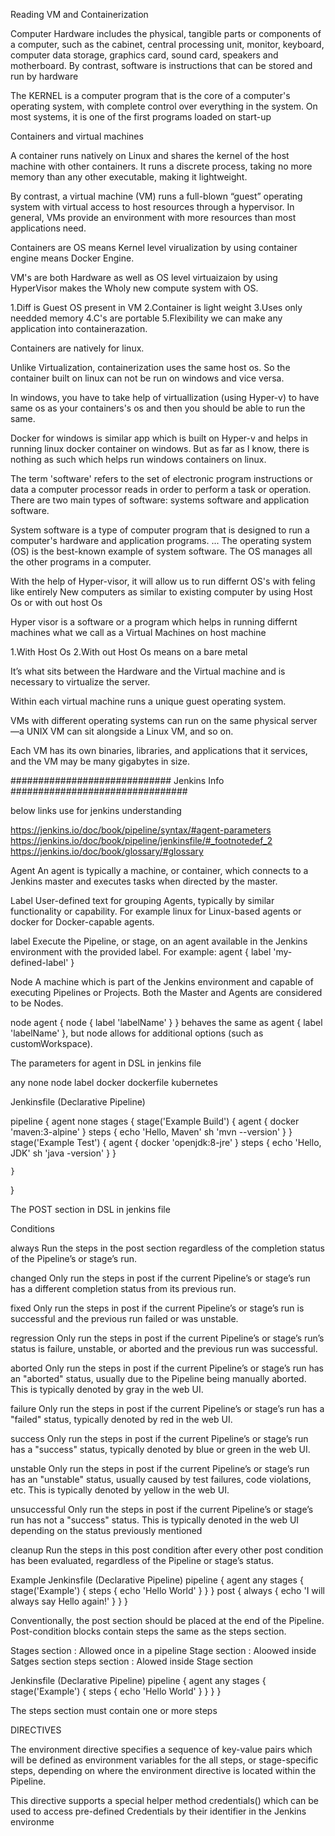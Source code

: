 Reading VM and Containerization

Computer Hardware includes the physical, tangible parts or components of a computer, such as the cabinet, central processing unit, monitor, keyboard, computer data storage, graphics card, sound card, speakers and motherboard. By contrast, software is instructions that can be stored and run by hardware

The KERNEL is a computer program that is the core of a computer's operating system, with complete control over everything in the system. On most systems, it is one of the first programs loaded on start-up

Containers and virtual machines

A container runs natively on Linux and shares the kernel of the host machine with other containers. It runs a discrete process, taking no more memory than any other executable, making it lightweight.

By contrast, a virtual machine (VM) runs a full-blown “guest” operating system with virtual access to host resources through a hypervisor. In general, VMs provide an environment with more resources than most applications need.

Containers are  OS means Kernel level virualization by using container engine means Docker Engine.

VM's are both Hardware as well as OS level virtuaizaion by using HyperVisor makes the Wholy new compute system with OS.

1.Diff is Guest OS present in VM
2.Container is light weight 
3.Uses only needded memory 
4.C's are portable
5.Flexibility we can make any application into containerazation.

Containers are natively for linux.

Unlike Virtualization, containerization uses the same host os. So the container built on linux can not be run on windows and vice versa.

In windows, you have to take help of virtuallization (using Hyper-v) to have same os as your containers's os and then you should be able to run the same.

Docker for windows is similar app which is built on Hyper-v and helps in running linux docker container on windows. But as far as I know, there is nothing as such which helps run windows containers on linux.




The term 'software' refers to the set of electronic program instructions or data a computer processor reads in order to perform a task or operation. There are two main types of software: systems software and application software.

System software is a type of computer program that is designed to run a computer's hardware and application programs. ... The operating system (OS) is the best-known example of system software. The OS manages all the other programs in a computer.

With the help of Hyper-visor, it will allow us to run differnt OS's with feling like entirely New computers as similar to existing computer by using Host Os or with out host Os

Hyper visor is a software or a program which helps in running differnt machines what we call as a Virtual Machines on host machine 

1.With Host Os 
2.With out Host Os means on a bare metal

It’s what sits between the Hardware and the Virtual machine and is necessary to virtualize the server.

Within each virtual machine runs a unique guest operating system. 

VMs with different operating systems can run on the same physical server—a UNIX VM can sit alongside a Linux VM, and so on. 

Each VM has its own binaries, libraries, and applications that it services, and the VM may be many gigabytes in size.




#############################	Jenkins Info ################################

below links use for jenkins understanding 

https://jenkins.io/doc/book/pipeline/syntax/#agent-parameters
https://jenkins.io/doc/book/pipeline/jenkinsfile/#_footnotedef_2
https://jenkins.io/doc/book/glossary/#glossary

Agent
An agent is typically a machine, or container, which connects to a Jenkins master and executes tasks when directed by the master.

Label
User-defined text for grouping Agents, typically by similar functionality or capability. For example linux for Linux-based agents or docker for Docker-capable agents.

label
Execute the Pipeline, or stage, on an agent available in the Jenkins environment with the provided label. For example: agent { label 'my-defined-label' }

Node
A machine which is part of the Jenkins environment and capable of executing Pipelines or Projects. Both the Master and Agents are considered to be Nodes.

node
agent { node { label 'labelName' } } behaves the same as agent { label 'labelName' }, but node allows for additional options (such as customWorkspace).

The parameters for agent in DSL in jenkins file 

any 
none
node
label
docker
dockerfile
kubernetes

Jenkinsfile (Declarative Pipeline)

pipeline {
    agent none 
    stages {
        stage('Example Build') {
            agent { docker 'maven:3-alpine' } 
            steps {
                echo 'Hello, Maven'
                sh 'mvn --version'
            }
        }
        stage('Example Test') {
            agent { docker 'openjdk:8-jre' } 
            steps {
                echo 'Hello, JDK'
                sh 'java -version'
            }
        }
	
    }
}


The POST section in DSL in jenkins file

Conditions

always
Run the steps in the post section regardless of the completion status of the Pipeline’s or stage’s run.

changed
Only run the steps in post if the current Pipeline’s or stage’s run has a different completion status from its previous run.

fixed
Only run the steps in post if the current Pipeline’s or stage’s run is successful and the previous run failed or was unstable.

regression
Only run the steps in post if the current Pipeline’s or stage’s run’s status is failure, unstable, or aborted and the previous run was successful.

aborted
Only run the steps in post if the current Pipeline’s or stage’s run has an "aborted" status, usually due to the Pipeline being manually aborted. This is typically denoted by gray in the web UI.

failure
Only run the steps in post if the current Pipeline’s or stage’s run has a "failed" status, typically denoted by red in the web UI.

success
Only run the steps in post if the current Pipeline’s or stage’s run has a "success" status, typically denoted by blue or green in the web UI.

unstable
Only run the steps in post if the current Pipeline’s or stage’s run has an "unstable" status, usually caused by test failures, code violations, etc. This is typically denoted by yellow in the web UI.

unsuccessful
Only run the steps in post if the current Pipeline’s or stage’s run has not a "success" status. This is typically denoted in the web UI depending on the status previously mentioned

cleanup
Run the steps in this post condition after every other post condition has been evaluated, regardless of the Pipeline or stage’s status.

Example
Jenkinsfile (Declarative Pipeline)
pipeline {
    agent any
    stages {
        stage('Example') {
            steps {
                echo 'Hello World'
            }
        }
    }
    post { 
        always { 
            echo 'I will always say Hello again!'
        }
    }
}

Conventionally, the post section should be placed at the end of the Pipeline.
Post-condition blocks contain steps the same as the steps section.


Stages section : Allowed once in a pipeline 
Stage section : Aloowed inside Satges section 
steps section : Alowed inside Stage section

Jenkinsfile (Declarative Pipeline)
pipeline {
    agent any
    stages { 
        stage('Example') {
            steps {
                echo 'Hello World'
            }
        }
    }
}

The steps section must contain one or more steps

DIRECTIVES 

The environment directive specifies a sequence of key-value pairs which will be defined as environment variables for the all steps, or stage-specific steps, depending on where the environment directive is located within the Pipeline.

This directive supports a special helper method credentials() which can be used to access pre-defined Credentials by their identifier in the Jenkins environme
